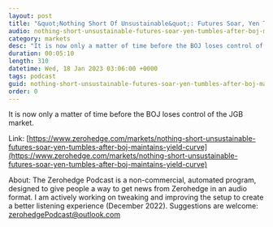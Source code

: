 ```yaml
---
layout: post
title: "&quot;Nothing Short Of Unsustainable&quot;: Futures Soar, Yen Tumbles After BOJ Maintains Yield Curve Control"
audio: nothing-short-unsustainable-futures-soar-yen-tumbles-after-boj-maintains-yield-curve-0
category: markets
desc: "It is now only a matter of time before the BOJ loses control of the JGB market."
duration: 00:05:10
length: 310
datetime: Wed, 18 Jan 2023 03:06:00 +0000
tags: podcast
guid: nothing-short-unsustainable-futures-soar-yen-tumbles-after-boj-maintains-yield-curve-0
order: 0
---
```

It is now only a matter of time before the BOJ loses control of the JGB market.

Link: [https://www.zerohedge.com/markets/nothing-short-unsustainable-futures-soar-yen-tumbles-after-boj-maintains-yield-curve](https://www.zerohedge.com/markets/nothing-short-unsustainable-futures-soar-yen-tumbles-after-boj-maintains-yield-curve)

About: The Zerohedge Podcast is a non-commercial, automated program, designed to give people a way to get news from Zerohedge in an audio format.  I am actively working on tweaking and improving the setup to create a better listening experience (December 2022).  Suggestions are welcome: [zerohedgePodcast@outlook.com](mailto:zerohedgePodcast@outlook.com)